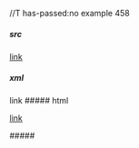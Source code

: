 //T has-passed:no
example 458
##### src
[link]()
##### xml
<?xml version="1.0" encoding="UTF-8"?>
<!DOCTYPE document SYSTEM "CommonMark.dtd">
<document xmlns="http://commonmark.org/xml/1.0">
  <paragraph>
    <link destination="" title="">
      <text>link</text>
    </link>
  </paragraph>
</document>
##### html
<p><a href="">link</a></p>
#####
